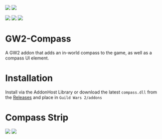 [![](https://discordapp.com/api/guilds/410828272679518241/widget.png?style=banner2)](https://discord.gg/Mvk7W7gjE4)
[![](https://raidcore.gg/Resources/Images/Patreon.png)](https://www.patreon.com/bePatron?u=46163080)

![](https://img.shields.io/github/license/RaidcoreGG/GW2-Compass?style=for-the-badge&labelColor=%23131519&color=%230F79AA)
![](https://img.shields.io/github/v/release/RaidcoreGG/GW2-Compass?style=for-the-badge&labelColor=%23131519&color=%230F79AA)
![](https://img.shields.io/github/downloads/RaidcoreGG/GW2-Compass/total?style=for-the-badge&labelColor=%23131519&color=%230F79AA)

# GW2-Compass
A GW2 addon that adds an in-world compass to the game, as well as a compass UI element.

# Installation
Install via the AddonHost Library or download the latest `compass.dll` from the [Releases](https://github.com/RaidcoreGG/GW2-Compass/releases) and place in `Guild Wars 2/addons`

# Compass Strip
![](https://i.imgur.com/njKJyUH.png)
![](https://i.imgur.com/V8Vj8Me.png)
